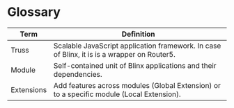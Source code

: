 # Glossary

|Term|Definition|
|----|----------|
|Truss|Scalable JavaScript application framework. In case of Blinx, it is is a wrapper on Router5.|
|Module|Self-contained unit of Blinx applications and their dependencies.|
|Extensions|Add features across modules (Global Extension) or to a specific module (Local Extension).|